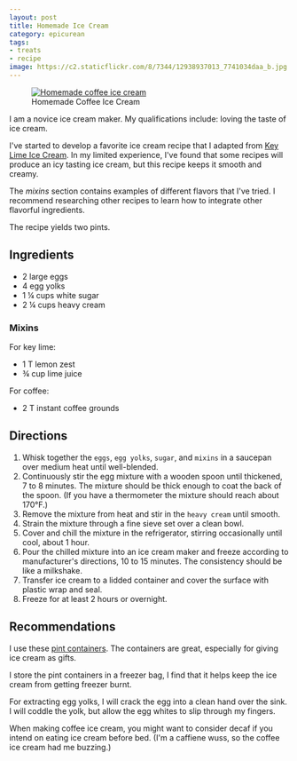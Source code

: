 ```yaml
---
layout: post
title: Homemade Ice Cream
category: epicurean
tags:
- treats
- recipe
image: https://c2.staticflickr.com/8/7344/12938937013_7741034daa_b.jpg
---
```


<figure>
<a href="http://www.flickr.com/photos/katydecorah/12938937013/" title="Homemade coffee ice cream by katydecorah, on Flickr">
<img src="https://c2.staticflickr.com/8/7344/12938937013_7741034daa_b.jpg" class="pop-out" alt="Homemade coffee ice cream"></a>
<figcaption>Homemade Coffee Ice Cream</figcaption>
</figure>

I am a novice ice cream maker. My qualifications include: loving the taste of ice cream. 

I've started to develop a favorite ice cream recipe that I adapted from [Key Lime Ice Cream](http://allrecipes.com/recipe/key-lime-ice-cream/). In my limited experience, I've found that some recipes will produce an icy tasting ice cream, but this recipe keeps it smooth and creamy.

The *mixins* section contains examples of different flavors that I've tried. I recommend researching other recipes to learn how to integrate other flavorful ingredients.

The recipe yields two pints.

## Ingredients

* 2 large eggs
* 4 egg yolks
* 1 &frac14; cups white sugar
* 2 &frac14; cups heavy cream

### Mixins

For key lime:

* 1 T lemon zest
* &frac34; cup lime juice

For coffee:

* 2 T instant coffee grounds

## Directions

1. Whisk together the `eggs`, `egg yolks`, `sugar`, and `mixins` in a saucepan over medium heat until well-blended. 
2. Continuously stir the egg mixture with a wooden spoon until thickened, 7 to 8 minutes. The mixture should be thick enough to coat the back of the spoon. (If you have a thermometer the mixture should reach about 170&deg;F.)
3. Remove the mixture from heat and stir in the `heavy cream` until smooth. 
4. Strain the mixture through a fine sieve set over a clean bowl. 
5. Cover and chill the mixture in the refrigerator, stirring occasionally until cool, about 1 hour.
6. Pour the chilled mixture into an ice cream maker and freeze according to manufacturer's directions, 10 to 15 minutes. The consistency should be like a milkshake.
7. Transfer ice cream to a lidded container and cover the surface with plastic wrap and seal.
8. Freeze for at least 2 hours or overnight.

## Recommendations

I use these [pint containers](http://www.amazon.com/gp/product/B00381DIR0/ref=oh_details_o00_s00_i00?ie=UTF8&psc=1). The containers are great, especially for giving ice cream as gifts.

I store the pint containers in a freezer bag, I find that it helps keep the ice cream from getting freezer burnt.

For extracting egg yolks, I will crack the egg into a clean hand over the sink. I will coddle the yolk, but allow the egg whites to slip through my fingers.

When making coffee ice cream, you might want to consider decaf if you intend on eating ice cream before bed. (I'm a caffiene wuss, so the coffee ice cream had me buzzing.)